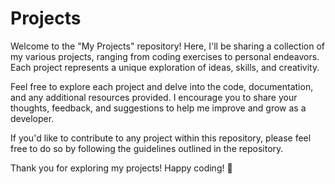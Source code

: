 # Projects
Welcome to the "My Projects" repository! Here, I'll be sharing a collection of my various projects, ranging from coding exercises to personal endeavors. Each project represents a unique exploration of ideas, skills, and creativity.

Feel free to explore each project and delve into the code, documentation, and any additional resources provided. I encourage you to share your thoughts, feedback, and suggestions to help me improve and grow as a developer.

If you'd like to contribute to any project within this repository, please feel free to do so by following the guidelines outlined in the repository.

Thank you for exploring my projects! Happy coding! 🚀
